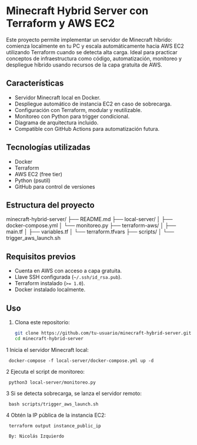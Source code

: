 #  Minecraft Hybrid Server con Terraform y AWS EC2

Este proyecto permite implementar un servidor de Minecraft híbrido: comienza localmente en tu PC y escala automáticamente hacia AWS EC2 utilizando Terraform cuando se detecta alta carga. Ideal para practicar conceptos de infraestructura como código, automatización, monitoreo y despliegue híbrido usando recursos de la capa gratuita de AWS.

##  Características

- Servidor Minecraft local en Docker.
- Despliegue automático de instancia EC2 en caso de sobrecarga.
- Configuración con Terraform, modular y reutilizable.
- Monitoreo con Python para trigger condicional.
- Diagrama de arquitectura incluido.
- Compatible con GitHub Actions para automatización futura.

##  Tecnologías utilizadas

- Docker
- Terraform
- AWS EC2 (free tier)
- Python (psutil)
- GitHub para control de versiones

##  Estructura del proyecto

minecraft-hybrid-server/
├── README.md
├── local-server/
│   ├── docker-compose.yml
│   └── monitoreo.py
├── terraform-aws/
│   ├── main.tf
│   ├── variables.tf
│   └── terraform.tfvars
├── scripts/
│   └── trigger_aws_launch.sh



##  Requisitos previos

- Cuenta en AWS con acceso a capa gratuita.
- Llave SSH configurada (`~/.ssh/id_rsa.pub`).
- Terraform instalado (`>= 1.0`).
- Docker instalado localmente.

##  Uso

1. Clona este repositorio:
   ```bash
   git clone https://github.com/tu-usuario/minecraft-hybrid-server.git
   cd minecraft-hybrid-server

  1 Inicia el servidor Minecraft local:

     docker-compose -f local-server/docker-compose.yml up -d

  2 Ejecuta el script de monitoreo:

     python3 local-server/monitoreo.py

  3 Si se detecta sobrecarga, se lanza el servidor remoto:

     bash scripts/trigger_aws_launch.sh

  4 Obtén la IP pública de la instancia EC2:

     terraform output instance_public_ip 

     By: Nicolás Izquierdo
